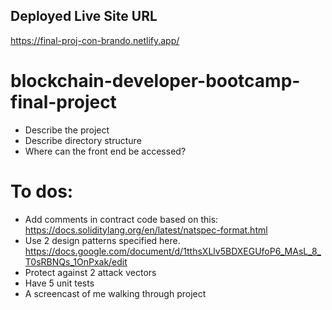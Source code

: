 ## Deployed Live Site URL
https://final-proj-con-brando.netlify.app/

# blockchain-developer-bootcamp-final-project

* Describe the project
* Describe directory structure
* Where can the front end be accessed?


# To dos:
* Add comments in contract code based on this: https://docs.soliditylang.org/en/latest/natspec-format.html
* Use 2 design patterns specified here. https://docs.google.com/document/d/1tthsXLlv5BDXEGUfoP6_MAsL_8_T0sRBNQs_1OnPxak/edit
* Protect against 2 attack vectors
* Have 5 unit tests
* A screencast of me walking through project
